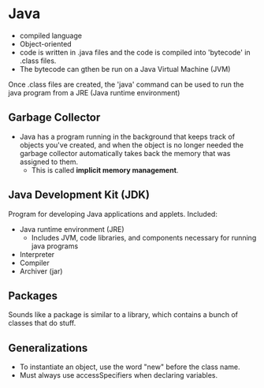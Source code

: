 # Java
- compiled language
- Object-oriented 
- code is written in .java files and the code is compiled into 'bytecode' in .class files. 
- The bytecode can gthen be run on a Java Virtual Machine (JVM)

Once .class files are created, the 'java' command can be used to run the java program from a JRE (Java runtime environment)

## Garbage Collector
- Java has a program running in the background that keeps track of objects you've created, and when the object is no longer needed the garbage collector automatically takes back the memory that was assigned to them.
  - This is called **implicit memory management**.

## Java Development Kit (JDK)
Program for developing Java applications and applets. Included:
  - Java runtime environment (JRE)
    - Includes JVM, code libraries, and components necessary for running java programs
  - Interpreter 
  - Compiler
  - Archiver (jar)

## Packages
Sounds like a package is similar to a library, which contains a bunch of classes that do stuff. 

## Generalizations
* To instantiate an object, use the word "new" before the class name. 
* Must always use accessSpecifiers when declaring variables.

## 


